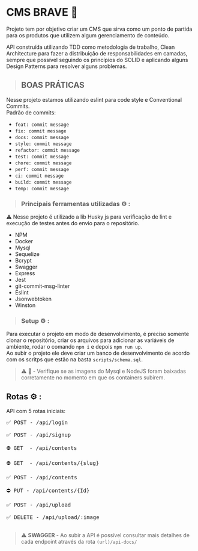 # CMS BRAVE 🚀

Projeto tem por objetivo criar um CMS que sirva como um ponto de partida para os produtos que utilizem algum gerenciamento de conteúdo.

API construída utilizando TDD como metodologia de trabalho, Clean Architecture para fazer a distribuição de responsabilidades em camadas, sempre que possível seguindo os princípios do SOLID e aplicando alguns Design Patterns para resolver alguns problemas.
> ## BOAS PRÁTICAS

Nesse projeto estamos utilizando eslint para code style e Conventional Commits.<br>
Padrão de commits:
- `feat: commit message`
- `fix: commit message`
- `docs: commit message`
- `style: commit message`
- `refactor: commit message`
- `test: commit message`
- `chore: commit message`
- `perf: commit message`
- `ci: commit message`
- `build: commit message`
- `temp: commit message`


>  ### Principais ferramentas utilizadas ⚙️ :

⚠️ Nesse projeto é utilizado a lib Husky js para verificação de lint e execução de testes antes do envio para o repositório.
* NPM
* Docker
* Mysql
* Sequelize
* Bcrypt
* Swagger
* Express
* Jest
* git-commit-msg-linter
* Eslint
* Jsonwebtoken
* Winston

>  ### Setup ⚙️ :

Para executar o projeto em modo de desenvolvimento, é preciso somente clonar o repositório, criar os arquivos para adicionar as variáveis de ambiente, rodar o comando `npm i` e depois `npm run up`. <br>
Ao subir o projeto ele deve criar um banco de desenvolvimento de acordo com os scritps que estão na basta `scripts/schema.sql`. <br>

> ⚠️  🐳   -  Verifique se as imagens do Mysql e NodeJS foram baixadas corretamente no momento em que os containers subirem.


## Rotas ⚙️ :

API com 5 rotas iniciais:
<pre>
✅ POST - /api/login<br>
✅ POST - /api/signup<br>
⛔️ GET  - /api/contents<br>
⛔️ GET  - /api/contents/{slug}<br>
✅ POST - /api/contents<br>
⛔️ PUT - /api/contents/{Id}<br>
✅ POST - /api/upload<br>
✅ DELETE - /api/upload/:image<br>
</pre>

> ⚠️  **SWAGGER**  -  Ao subir a API é possível consultar mais detalhes de cada endpoint através da rota `(url)/api-docs/`
